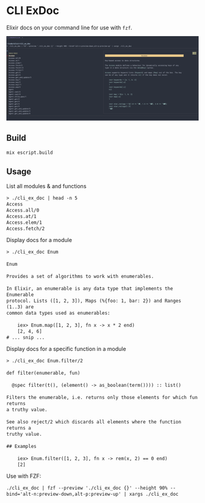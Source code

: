 # CLI ExDoc

Elixir docs on your command line for use with `fzf`.

![demo of CLI ExDoc piped through FZF](assets/demo.gif)

## Build

```
mix escript.build
```
## Usage

List all modules & and functions
```
> ./cli_ex_doc | head -n 5
Access
Access.all/0
Access.at/1
Access.elem/1
Access.fetch/2
```

Display docs for a module
```
> ./cli_ex_doc Enum

Enum

Provides a set of algorithms to work with enumerables.

In Elixir, an enumerable is any data type that implements the Enumerable
protocol. Lists ([1, 2, 3]), Maps (%{foo: 1, bar: 2}) and Ranges (1..3) are
common data types used as enumerables:

    iex> Enum.map([1, 2, 3], fn x -> x * 2 end)
    [2, 4, 6]
# ... snip ...
```

Display docs for a specific function in a module
```
> ./cli_ex_doc Enum.filter/2

def filter(enumerable, fun)

  @spec filter(t(), (element() -> as_boolean(term()))) :: list()

Filters the enumerable, i.e. returns only those elements for which fun returns
a truthy value.

See also reject/2 which discards all elements where the function returns a
truthy value.

## Examples

    iex> Enum.filter([1, 2, 3], fn x -> rem(x, 2) == 0 end)
    [2]
```

Use with FZF:

```
./cli_ex_doc | fzf --preview './cli_ex_doc {}' --height 90% --bind='alt-n:preview-down,alt-p:preview-up' | xargs ./cli_ex_doc
```
